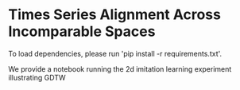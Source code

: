 # Times Series Alignment Across Incomparable Spaces 

To load dependencies, please run 'pip install -r requirements.txt'.

We provide a notebook running the 2d imitation learning experiment illustrating GDTW
